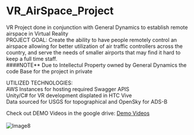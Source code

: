 # VR_AirSpace_Project
VR Project done in conjunction with General Dynamics to establish remote airspace in Virtual Reality<br/>
PROJECT GOAL: Create the ability to have people remotely control an airspace allowing for better utilization of air traffic controllers across the country, and serve the needs of smaller airports that may find it hard to keep a full time staff.<br/>
####NOTE** Due to Intellectul Property owned by General Dynamics the code Base for the project in private<br/>

UTILIZED TECHNOLOGIES:<br/>
AWS Instances for hosting required Swagger APIS<br/>
Unity/C# for VR development displated in HTC Vive<br/>
Data sourced for USGS for topographical and OpenSky for ADS-B<br/>

Check out DEMO Videos in the google drive:
[Demo Videos](https://drive.google.com/open?id=1ClMui-ufktOjVSKXsIXiiInFr-4mH1zO)
<br/>
<br/>
![Image8](https://github.com/BryanMThomas/VR_AirSpace_Project/blob/master/Demo_Photos/Screenshot7.png)

